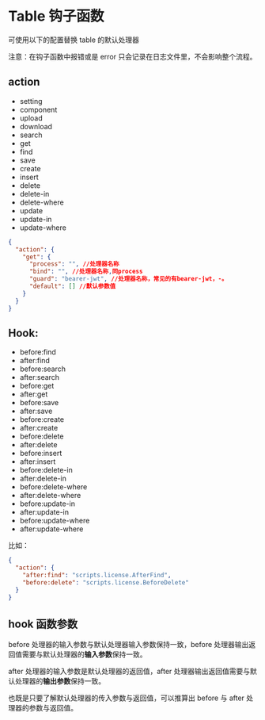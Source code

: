 # Table 钩子函数

可使用以下的配置替换 table 的默认处理器

注意：在钩子函数中报错或是 error 只会记录在日志文件里，不会影响整个流程。

## action

- setting
- component
- upload
- download
- search
- get
- find
- save
- create
- insert
- delete
- delete-in
- delete-where
- update
- update-in
- update-where

```json
{
  "action": {
    "get": {
      "process": "", //处理器名称
      "bind": "", //处理器名称,同process
      "guard": "bearer-jwt", //处理器名称，常见的有bearer-jwt，-。
      "default": [] //默认参数值
    }
  }
}
```

## Hook:

- before:find
- after:find
- before:search
- after:search
- before:get
- after:get
- before:save
- after:save
- before:create
- after:create
- before:delete
- after:delete
- before:insert
- after:insert
- before:delete-in
- after:delete-in
- before:delete-where
- after:delete-where
- before:update-in
- after:update-in
- before:update-where
- after:update-where

比如：

```json
{
  "action": {
    "after:find": "scripts.license.AfterFind",
    "before:delete": "scripts.license.BeforeDelete"
  }
}
```

## hook 函数参数

before 处理器的输入参数与默认处理器输入参数保持一致，before 处理器输出返回值需要与默认处理器的**输入参数**保持一致。

after 处理器的输入参数是默认处理器的返回值，after 处理器输出返回值需要与默认处理器的**输出参数**保持一致。

也既是只要了解默认处理器的传入参数与返回值，可以推算出 before 与 after 处理器的参数与返回值。

